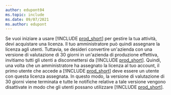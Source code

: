 ```yaml
---
author: edupont04
ms.topic: include
ms.date: 09/07/2021
ms.author: edupont
---
```

Se vuoi iniziare a usare [!INCLUDE [prod_short](../includes/prod_short.md)] per gestire la tua attività, devi acquistare una licenza. Il tuo amministratore può quindi assegnare la licenza agli utenti. Tuttavia, se desideri convertire un'azienda con una versione di valutazione di 30 giorni in un'azienda di produzione effettiva, invitiamo tutti gli utenti a disconnettersi da [!INCLUDE [prod_short](../includes/prod_short.md)]. Quindi, una volta che un amministratore ha assegnato la licenza al tuo account, il primo utente che accede a [!INCLUDE [prod_short](../includes/prod_short.md)] deve essere un utente con questa licenza assegnata. In questo modo, la versione di valutazione di 30 giorni viene terminata e tutte le notifiche relative a tale versione vengono disattivate in modo che gli utenti possano utilizzare [!INCLUDE [prod_short](../includes/prod_short.md)].
